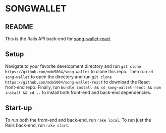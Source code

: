 # SONGWALLET
## README

This is the Rails API back-end for [song-wallet-react](https://github.com/mdo5004/song-wallet-react)

## Setup

Navigate to your favorite development directory and run `git clone https://github.com/mdo5004/song-wallet` to clone this repo. 
Then run `cd song-wallet` to open the directory and run `git clone https://github.com/mdo5004/song-wallet-react` to download the React front-end repo. 
Finally, run `bundle install && cd song-wallet-react && npm install && cd ..` to install both front-end and back-end dependencies.

## Start-up
To run both the front-end and back-end, run `rake local`. To run just the Rails back-end, run `rake start`.
